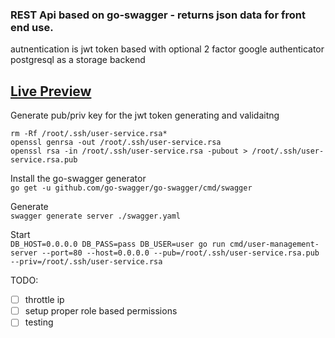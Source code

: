 ### REST Api based on go-swagger - returns json data for front end use.

autnentication is jwt token based with optional  2 factor google authenticator<br/>
postgresql as a storage backend<br/>
## [Live Preview](http://petstore.swagger.io/?url=https://raw.githubusercontent.com/krasi-georgiev/swagger-user-service/master/swagger.yaml)


Generate pub/priv key for the jwt token generating and validaitng
```
rm -Rf /root/.ssh/user-service.rsa*
openssl genrsa -out /root/.ssh/user-service.rsa
openssl rsa -in /root/.ssh/user-service.rsa -pubout > /root/.ssh/user-service.rsa.pub
```

Install the go-swagger generator
<br/>`go get -u github.com/go-swagger/go-swagger/cmd/swagger`

Generate
<br/>`swagger generate server ./swagger.yaml`

Start
<br/>`DB_HOST=0.0.0.0 DB_PASS=pass DB_USER=user go run cmd/user-management-server --port=80 --host=0.0.0.0 --pub=/root/.ssh/user-service.rsa.pub --priv=/root/.ssh/user-service.rsa`


TODO:
- [ ] throttle ip
- [ ] setup proper role based permissions
- [ ] testing
